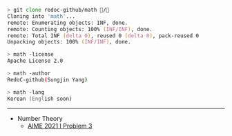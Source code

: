```zsh
> git clone redoc-github/math 🧠/🔢
Cloning into 'math'...
remote: Enumerating objects: INF, done.
remote: Counting objects: 100% (INF/INF), done.
remote: Total INF (delta 0), reused 0 (delta 0), pack-reused 0
Unpacking objects: 100% (INF/INF), done.

> math -license
Apache License 2.0

> math -author
RedoC-github(Sungjin Yang)

> math -lang
Korean (English soon)
```

---
- Number Theory
    - [AIME 2021 I Problem 3](NT/AIME21-I)
